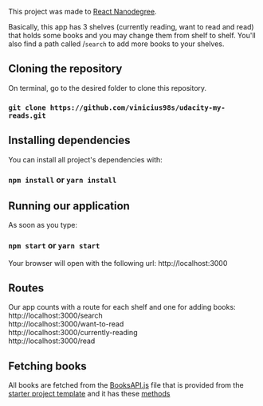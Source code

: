 This project was made to [React Nanodegree](https://www.udacity.com/course/react-nanodegree--nd019).

Basically, this app has 3 shelves (currently reading, want to read and read) that holds some books and you may change them from shelf to shelf. You'll also find a path called /`search` to add more books to your shelves.

## Cloning the repository
On terminal, go to the desired folder to clone this repository.
### `git clone https://github.com/vinicius98s/udacity-my-reads.git`


## Installing dependencies
You can install all project's dependencies with:
### `npm install` or `yarn install`


## Running our application
As soon as you type:
### `npm start` or `yarn start`
Your browser will open with the following url: http://localhost:3000

## Routes
Our app counts with a route for each shelf and one for adding books: <br>
http://localhost:3000/search<br>
http://localhost:3000/want-to-read<br>
http://localhost:3000/currently-reading<br>
http://localhost:3000/read<br>

## Fetching books

All books are fetched from the [BooksAPI.js](https://github.com/vinicius98s/udacity-my-reads/blob/master/src/BooksAPI.js) file that is provided from the [starter project template](https://github.com/udacity/reactnd-project-myreads-starter) and it has these [methods](https://github.com/udacity/reactnd-project-myreads-starter#backend-server)
